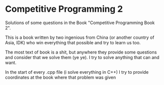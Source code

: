 # Competitive Programming 2

Solutions of some questions in the Book "Competitive Programming Book 2".

This is a book written by two ingenious from China (or another country of Asia, IDK) who win everything that possible and try to learn us too.

The most text of book is a shit, but anywhere they provide some questions and consider that we solve them (ye ye).  I try to solve anything that can and want.

In the start of every .cpp file (i solve everything in C++) I try to provide coordinates at the book where that problem was given
